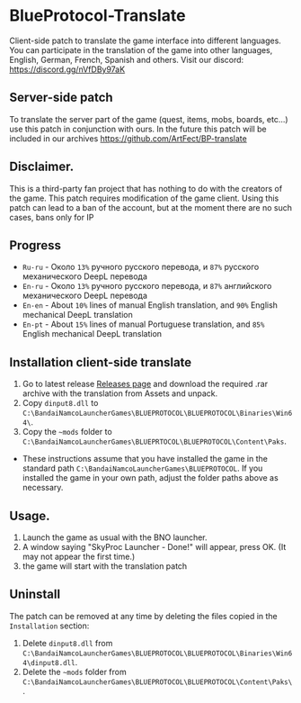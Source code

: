 # BlueProtocol-Translate
Client-side patch to translate the game interface into different languages.
You can participate in the translation of the game into other languages, English, German, French, Spanish and others. Visit our discord: https://discord.gg/nVfDBy97aK

## Server-side patch
To translate the server part of the game (quest, items, mobs, boards, etc...) use this patch in conjunction with ours. In the future this patch will be included in our archives
https://github.com/ArtFect/BP-translate

## Disclaimer.
This is a third-party fan project that has nothing to do with the creators of the game.
This patch requires modification of the game client.
Using this patch can lead to a ban of the account, but at the moment there are no such cases, bans only for IP 

## Progress
* `Ru-ru` - Около `13%` ручного русского перевода, и `87%` русского механического DeepL перевода
* `En-ru` - Около `13%` ручного русского перевода, и `87%` английского механического DeepL перевода
* `En-en` - About `10%` lines of manual English translation, and `90%` English mechanical DeepL translation
* `En-pt` - About `15%` lines of manual Portuguese translation, and `85%` English mechanical DeepL translation

## Installation client-side translate
1. Go to latest release [Releases page]([https://github.com/digitalstars/BlueProtocol-Translate/releases]) and download the required .rar archive with the translation from Assets and unpack.
2. Copy `dinput8.dll` to `C:\BandaiNamcoLauncherGames\BLUEPROTOCOL\BLUEPROTOCOL\Binaries\Win64\`.
3. Copy the `~mods` folder to `C:\BandaiNamcoLauncherGames\BLUEPRTOCOL\BLUEPROTOCOL\Content\Paks`.

* These instructions assume that you have installed the game in the standard path `C:\BandaiNamcoLauncherGames\BLUEPROTOCOL`. If you installed the game in your own path, adjust the folder paths above as necessary.

## Usage.
1. Launch the game as usual with the BNO launcher.
2. A window saying "SkyProc Launcher - Done!" will appear, press OK. (It may not appear the first time.)
3. the game will start with the translation patch

## Uninstall
The patch can be removed at any time by deleting the files copied in the `Installation` section:
1. Delete `dinput8.dll` from `C:\BandaiNamcoLauncherGames\BLUEPROTOCOL\BLUEPROTOCOL\Binaries\Win64\dinput8.dll`.
2. Delete the `~mods` folder from `C:\BandaiNamcoLauncherGames\BLUEPROTOCOL\BLUEPROTOCOL\Content\Paks\`.
